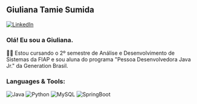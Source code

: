## Giuliana Tamie Sumida
[![LinkedIn](https://img.shields.io/badge/LinkedIn-0077B5?style=for-the-badge&logo=linkedin&logoColor=white)](https://www.linkedin.com/in/giuliana-tamie-sumida-50bb11215)

### Olá! Eu sou a Giuliana.
 👩‍🎓 Estou cursando o 2º semestre de Análise e Desenvolvimento de Sistemas da FIAP e sou aluna do programa "Pessoa Desenvolvedora Java Jr." da Generation Brasil.

### Languages & Tools:
![Java](https://img.shields.io/badge/Java-ED8B00?style=for-the-badge&logo=java&logoColor=white)
![Python](https://img.shields.io/badge/Python-3776AB?style=for-the-badge&logo=python&logoColor=white)
![MySQL](https://img.shields.io/badge/MySQL-00000F?style=for-the-badge&logo=mysql&logoColor=white)
![SpringBoot](https://img.shields.io/badge/Spring-6DB33F?style=for-the-badge&logo=spring&logoColor=white)



